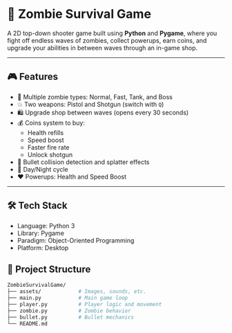 # 🧟 Zombie Survival Game

A 2D top-down shooter game built using **Python** and **Pygame**, where you fight off endless waves of zombies, collect powerups, earn coins, and upgrade your abilities in between waves through an in-game shop.

---

## 🎮 Features

- 🧟 Multiple zombie types: Normal, Fast, Tank, and Boss  
- 💥 Two weapons: Pistol and Shotgun (switch with `Q`)  
- 🛍️ Upgrade shop between waves (opens every 30 seconds)  
- 💰 Coins system to buy:
  - Health refills  
  - Speed boost  
  - Faster fire rate  
  - Unlock shotgun  
- 🎯 Bullet collision detection and splatter effects  
- 🔄 Day/Night cycle  
- ❤️ Powerups: Health and Speed Boost  

---

## 🛠 Tech Stack
- Language: Python 3
- Library: Pygame
- Paradigm: Object-Oriented Programming
- Platform: Desktop



## 📁 Project Structure

```bash
ZombieSurvivalGame/
├── assets/            # Images, sounds, etc.
├── main.py            # Main game loop
├── player.py          # Player logic and movement
├── zombie.py          # Zombie behavior
├── bullet.py          # Bullet mechanics
└── README.md
